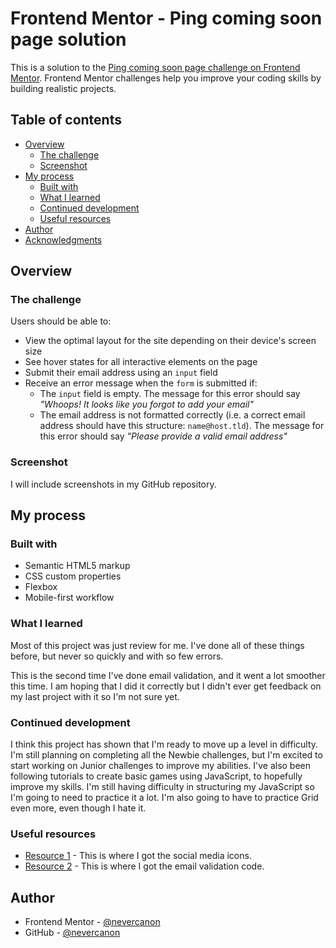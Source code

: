 # Frontend Mentor - Ping coming soon page solution

This is a solution to the [Ping coming soon page challenge on Frontend Mentor](https://www.frontendmentor.io/challenges/ping-single-column-coming-soon-page-5cadd051fec04111f7b848da). Frontend Mentor challenges help you improve your coding skills by building realistic projects. 

## Table of contents

- [Overview](#overview)
  - [The challenge](#the-challenge)
  - [Screenshot](#screenshot)
- [My process](#my-process)
  - [Built with](#built-with)
  - [What I learned](#what-i-learned)
  - [Continued development](#continued-development)
  - [Useful resources](#useful-resources)
- [Author](#author)
- [Acknowledgments](#acknowledgments)

## Overview

### The challenge

Users should be able to:

- View the optimal layout for the site depending on their device's screen size
- See hover states for all interactive elements on the page
- Submit their email address using an `input` field
- Receive an error message when the `form` is submitted if:
	- The `input` field is empty. The message for this error should say *"Whoops! It looks like you forgot to add your email"*
	- The email address is not formatted correctly (i.e. a correct email address should have this structure: `name@host.tld`). The message for this error should say *"Please provide a valid email address"*

### Screenshot

I will include screenshots in my GitHub repository.

## My process

### Built with

- Semantic HTML5 markup
- CSS custom properties
- Flexbox
- Mobile-first workflow

### What I learned

Most of this project was just review for me. I've done all of these things before, but never so quickly and with so few errors. 

This is the second time I've done email validation, and it went a lot smoother this time. I am hoping that I did it correctly but I didn't ever get feedback on my last project with it so I'm not sure yet.

### Continued development

I think this project has shown that I'm ready to move up a level in difficulty. I'm still planning on completing all the Newbie challenges, but I'm excited to start working on Junior challenges to improve my abilities. I've also been following tutorials to create basic games using JavaScript, to hopefully improve my skills. I'm still having difficulty in structuring my JavaScript so I'm going to need to practice it a lot. I'm also going to have to practice Grid even more, even though I hate it.

### Useful resources

- [Resource 1](https://fontawesome.com/) - This is where I got the social media icons.
- [Resource 2](https://www.w3resource.com/javascript/form/email-validation.php) - This is where I got the email validation code.


## Author

- Frontend Mentor - [@nevercanon](https://www.frontendmentor.io/profile/nevercanon)
- GitHub - [@nevercanon](https://www.github.com/nevercanon)
